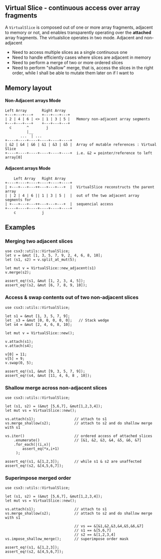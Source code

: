 ## Virtual Slice - continuous access over array fragments
A `VirtualSlice` is composed out of one or more array fragments, adjacent to memory or not, and enables transparently operating over the **attached** array fragments. The virtualslice operates in two mode. Adjacent and non-adjacent

* Need to access multiple slices as a single continuous one
* Need to handle efficiently cases where slices are adjacent in memory
* Need to perform a merge of two or more ordered slices
* Need to perform "shallow" merge, that is, access the slices in the right order, while I shall be able to mutate them later on if I want to

## Memory layout
#### Non-Adjacent arrays Mode
```
Left Array       Right Array
+---+---+---+    +---+---+---+     
| 2 | 4 | 6 | <> | 1 | 3 | 5 |   Memory non-adjacent array segments
+---+---+---+    +---+---+---+     
  c       ^        j
          |__
       ...  | ...
+----+----+----+----+----+----+
| &2 | &4 | &6 | &1 | &3 | &5 |  Array of mutable references : Virtual Slice
+----+----+----+----+----+----+  i.e. &2 = pointer/reference to left array[0]
```
#### Adjacent arrays Mode
```
    Left Array   Right Array
+----+----+----+----+----+----+
| +---+---+---++---+---+---+  |  VirtualSlice reconstructs the parent array   
| | 2 | 4 | 6 || 1 | 3 | 5 |  |  out of the two adjacent array segments for 
| +---+---+---++---+---+---+  |  sequencial access
+----+----+----+----+----+----+  
    c            j
```
## Examples
### Merging two adjacent slices
```
use csx3::utils::VirtualSlice;
let v = &mut [1, 3, 5, 7, 9, 2, 4, 6, 8, 10];
let (s1, s2) = v.split_at_mut(5);

let mut v = VirtualSlice::new_adjacent(s1)
v.merge(s2);

assert_eq!(s1, &mut [1, 2, 3, 4, 5]);
assert_eq!(s2, &mut [6, 7, 8, 9, 10]);
```

### Access & swap contents out of two non-adjacent slices
```
use csx3::utils::VirtualSlice;

let s1 = &mut [1, 3, 5, 7, 9];
let _s3 = &mut [0, 0, 0, 0, 0];   // Stack wedge 
let s4 = &mut [2, 4, 6, 8, 10];

let mut v = VirtualSlice::new();

v.attach(s1);
v.attach(s4);

v[0] = 11;
v[5] = 9;
v.swap(0, 5);

assert_eq!(s1, &mut [9, 3, 5, 7, 9]);
assert_eq!(s4, &mut [11, 4, 6, 8 , 10]);
```
### Shallow merge across non-adjacent slices
```
use csx3::utils::VirtualSlice;

let (s1, s2) = (&mut [5,6,7], &mut[1,2,3,4]);
let mut vs = VirtualSlice::new();

vs.attach(s1);                  // attach to s1
vs.merge_shallow(s2);           // attach to s2 and do shallow merge with s1
 
vs.iter()                       // ordered access of attached slices
    .enumerate()                // [&1, &2, &3, &4, &5, &6, &7]
    .for_each(|(i,x)| 
        assert_eq(*x,i+1) 
     );

assert_eq!(s1, &[1,2,3]);       // while s1 & s2 are unaffected
assert_eq!(s2, &[4,5,6,7]);
```
### Superimpose merged order
```
use csx3::utils::VirtualSlice;

let (s1, s2) = (&mut [5,6,7], &mut[1,2,3,4]);
let mut vs = VirtualSlice::new();

vs.attach(s1);                  // attach to s1
vs.merge_shallow(s2);           // attach to s2 and do shallow merge with s1
                                
                                // vs == &[&1,&2,&3,&4,&5,&6,&7]
                                // s1 == &[5,6,7]
                                // s2 == &[1,2,3,4]
vs.impose_shallow_merge();      // superimpose order mask

assert_eq!(s1, &[1,2,3]);
assert_eq!(s2, &[4,5,6,7]);
```